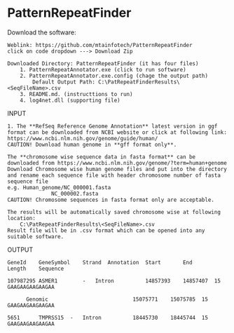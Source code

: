 # PatternRepeatFinder
Download the software:
    
    Weblink: https://github.com/mtainfotech/PatternRepeatFinder
	click on code dropdown ---> Download Zip   
  
	Downloaded Directory: PatternRepeatFinder (it has four files)
  	    1. PatternRepeatAnnotator.exe (click to run software)
  	    2. PatternRepeatAnnotator.exe.config (chage the output path)
  	    	Default Output Path: C:\PatRepeatFinderResults\<SeqFileName>.csv 
  	    3. README.md. (instructtions to run)
  	    4. log4net.dll (supporting file)
        
INPUT

	1. The **RefSeq Reference Genome Annotation** latest version in ggf format can be downloaded from NCBI website or click at following link:
	https://www.ncbi.nlm.nih.gov/genome/guide/human/ 
	CAUTION! Download human genome in **gff format only**.

	The **chromosome wise sequence data in fasta format** can be downloaded from https://www.ncbi.nlm.nih.gov/genome/?term=human+genome
	Download Chromosome wise human genome files and put into the directory and rename each sequence file with header chromosome number of fasta sequence file
	e.g. Human_genome/NC_000001.fasta        
		          NC_000002.fasta
	CAUTION! Chromosome sequences in fasta format only are acceptable.

	The results will be automatically saved chromosome wise at following location:
		C:\PatRepeatFinderResults\<SeqFileName>.csv
	Result file will be in .csv format which can be opened into any suitable software.

OUTPUT

	GeneId	  GeneSymbol	Strand	Annotation	Start	    End	      Length	Sequence

	107987295 ASMER1        -	Intron	        14857393    14857407  15	GAAGAAGAAGAAGAA

		  Genomic	                        15075771    15075785  15	GAAGAAGAAGAAGAA

	5651	  TMPRSS15	-	Intron	        18445730    18445744  15	GAAGAAGAAGAAGAA
